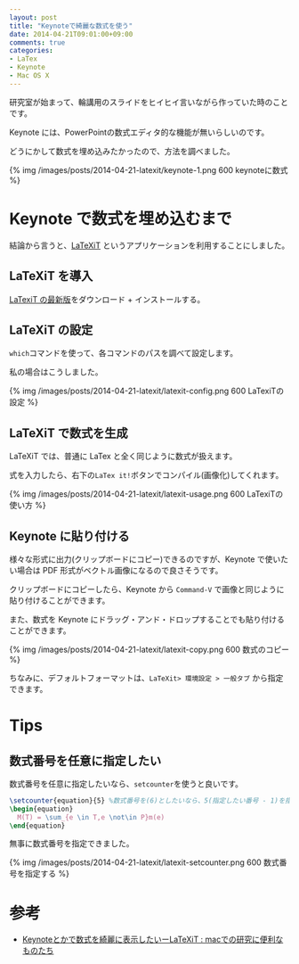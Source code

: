 ```yaml
---
layout: post
title: "Keynoteで綺麗な数式を使う"
date: 2014-04-21T09:01:00+09:00
comments: true
categories: 
- LaTex
- Keynote
- Mac OS X
---
```


研究室が始まって、輪講用のスライドをヒイヒイ言いながら作っていた時のことです。

Keynote には、PowerPointの数式エディタ的な機能が無いらしいのです。

どうにかして数式を埋め込みたかったので、方法を調べました。

{% img /images/posts/2014-04-21-latexit/keynote-1.png 600 keynoteに数式 %}

<!--more-->

# Keynote で数式を埋め込むまで

結論から言うと、[LaTeXiT](http://www.chachatelier.fr/latexit/) というアプリケーションを利用することにしました。

## LaTeXiT を導入

[LaTexiT の最新版](http://www.chachatelier.fr/latexit/latexit-downloads.php?lang=en)をダウンロード + インストールする。


## LaTeXiT の設定

`which`コマンドを使って、各コマンドのパスを調べて設定します。

私の場合はこうしました。

{% img /images/posts/2014-04-21-latexit/latexit-config.png 600 LaTexiTの設定 %}

## LaTeXiT で数式を生成

LaTeXiT では、普通に LaTex と全く同じように数式が扱えます。

式を入力したら、右下の`LaTex it!`ボタンでコンパイル(画像化)してくれます。

{% img /images/posts/2014-04-21-latexit/latexit-usage.png 600 LaTexiTの使い方 %}

## Keynote に貼り付ける

様々な形式に出力(クリップボードにコピー)できるのですが、Keynote で使いたい場合は PDF 形式がベクトル画像になるので良さそうです。

クリップボードにコピーしたら、Keynote から `Command-V` で画像と同じように貼り付けることができます。

また、数式を Keynote にドラッグ・アンド・ドロップすることでも貼り付けることができます。

{% img /images/posts/2014-04-21-latexit/latexit-copy.png 600 数式のコピー %}

ちなみに、デフォルトフォーマットは、`LaTeXit> 環境設定 > 一般タブ` から指定できます。


# Tips

## 数式番号を任意に指定したい

数式番号を任意に指定したいなら、`setcounter`を使うと良いです。

```latex 数式番号を指定する
\setcounter{equation}{5} %数式番号を(6)としたいなら、5(指定したい番号 - 1)を指定
\begin{equation}
  M(T) = \sum_{e \in T,e \not\in P}m(e)
\end{equation}
```

無事に数式番号を指定できました。

{% img /images/posts/2014-04-21-latexit/latexit-setcounter.png 600 数式番号を指定する %}


# 参考

* [Keynoteとかで数式を綺麗に表示したいーLaTeXiT : macでの研究に便利なものたち](http://mac-physics.ldblog.jp/archives/51932383.html)
